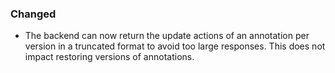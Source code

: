 ### Changed
- The backend can now return the update actions of an annotation per version in a truncated format to avoid too large responses. This does not impact restoring versions of annotations.

